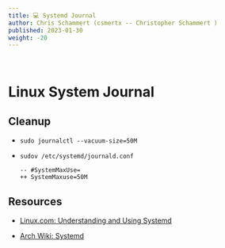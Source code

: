 ```yaml
---
title: 💻 Systemd Journal
author: Chris Schammert (csmertx -- Christopher Schammert )
published: 2023-01-30
weight: -20
---
```


<!-- The content of this website was written by Christopher Schammert aka Chris Schammert -->

<br />

# Linux System Journal

## Cleanup

- ```sudo journalctl --vacuum-size=50M```

- ```sudov /etc/systemd/journald.conf```

    ```
    -- #SystemMaxUse=
    ++ SystemMaxuse=50M
    ```

## Resources

- [Linux.com: Understanding and Using Systemd](https://www.linux.com/training-tutorials/understanding-and-using-systemd/)

- [Arch Wiki: Systemd](https://wiki.archlinux.org/title/Systemd)